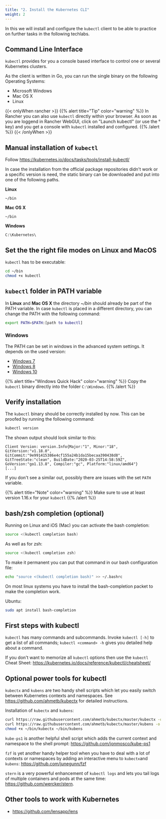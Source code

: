 ```yaml
---
title: "2. Install the Kubernetes CLI"
weight: 2
---
```


In this we will install and configure the `kubectl` client to be able to practice on further tasks in the following techlabs.


## Command Line Interface

`kubectl` provides for you a console based interface to control one or several Kubernetes clusters.

As the client is written in Go, you can run the single binary on the following Operating Systems:

- Microsoft Windows
- Mac OS X
- Linux

{{< onlyWhen rancher >}}
{{% alert title="Tip" color="warning" %}}
In Rancher you can also use `kubectl` directly within your browser. As soon as you are loggend in Rancher WebGUI, click on "Launch kubectl" (or use the ° key) and you get a console with `kubectl` installed and configured.
{{% /alert %}}
{{< /onlyWhen >}}


## Manual installation of `kubectl`

Follow https://kubernetes.io/docs/tasks/tools/install-kubectl/

In case the installation from the official package repositories didn't work or a specific version is need, the static binary can be downloaded and put into one of the following paths.

**Linux**

```
~/bin
```

**Mac OS X**

```
~/bin
```

**Windows**

```
C:\Kubernetes\
```

## Set the the right file modes on Linux and MacOS

`kubectl` has to be executable:

```bash
cd ~/bin
chmod +x kubectl
```


## `kubectl` folder in PATH variable

In **Linux** and **Mac OS X** the directory _~/bin_ should already be part of the PATH variable.
In case `kubectl` is placed in a different directory, you can change the PATH with the following command:

```bash
export PATH=$PATH:[path to kubectl]
```


### Windows

The PATH can be set in windows in the advanced system settings. It depends on the used version:

- [Windows 7](http://geekswithblogs.net/renso/archive/2009/10/21/how-to-set-the-windows-path-in-windows-7.aspx)
- [Windows 8](http://www.itechtics.com/customize-windows-environment-variables/)
- [Windows 10](http://techmixx.de/windows-10-umgebungsvariablen-bearbeiten/)

{{% alert title="Windows Quick Hack" color="warning" %}}
Copy the `kubectl` binary directly into the folder `C:\Windows`.
{{% /alert %}}


## Verify installation 

The `kubectl` binary should be correctly installed by now. This can be proofed by running the following command:

```bash
kubectl version
```

The shown output should look similar to this:

```
Client Version: version.Info{Major:"1", Minor:"18", GitVersion:"v1.18.0", GitCommit:"9e991415386e4cf155a24b1da15becaa390438d8", GitTreeState:"clean", BuildDate:"2020-03-25T14:58:59Z", GoVersion:"go1.13.8", Compiler:"gc", Platform:"linux/amd64"}
[...]
```

If you don't see a similar out, possibly there are issues with the set `PATH` variable.

{{% alert title="Note" color="warning" %}}
Make sure to use at least version 1.16.x for your `kubectl`
{{% /alert %}}


## bash/zsh completion (optional)

Running on Linux and iOS (Mac) you can activate the bash completion:

```bash
source <(kubectl completion bash)
```

As well as for zsh:
```bash
source <(kubectl completion zsh)
```

To make it permanent you can put that command in our bash configuration file:

```bash
echo "source <(kubectl completion bash)" >> ~/.bashrc
```

On most linux systems you have to install the bash-completion packet to make the completion work.

Ubuntu:

```bash
sudo apt install bash-completion
```


## First steps with kubectl

`kubectl` has many commands and subcommands. Invoke `kubectl [-h]` to get a list of all commands; `kubectl <command> -h`
gives you detailed help about a command.

If you don't want to memorize all `kubectl` options then use the `kubectl` Cheat Sheet: 
<https://kubernetes.io/docs/reference/kubectl/cheatsheet/>


## Optional power tools for kubectl

`kubectx` and `kubens` are two handy shell scripts which let you easily switch between Kubernetes contexts and
namespaces. See <https://github.com/ahmetb/kubectx> for detailed instructions.

Installation of `kubectx` and `kubens`:

```bash
curl https://raw.githubusercontent.com/ahmetb/kubectx/master/kubectx -o ~/bin/kubectx
curl https://raw.githubusercontent.com/ahmetb/kubectx/master/kubens -o ~/bin/kubens
chmod +x ~/bin/kubectx ~/bin/kubens
```

`kube-ps1` is another helpful shell script which adds the current context and namespace to the shell prompt: 
<https://github.com/jonmosco/kube-ps1>

`fzf` is yet another handy helper tool when you have to deal with a lot of contexts or namespaces by 
adding an interactive menu to `kubectx`and `kubens`: <https://github.com/junegunn/fzf>

`stern` is a very powerful enhancement of `kubectl logs` and lets you tail logs of multiple containers and pods at the 
same time: <https://github.com/wercker/stern>. 


## Other tools to work with Kubernetes

* https://github.com/lensapp/lens